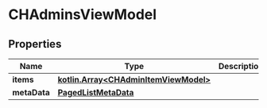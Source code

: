 
# CHAdminsViewModel

## Properties
Name | Type | Description | Notes
------------ | ------------- | ------------- | -------------
**items** | [**kotlin.Array&lt;CHAdminItemViewModel&gt;**](CHAdminItemViewModel.md) |  |  [optional]
**metaData** | [**PagedListMetaData**](PagedListMetaData.md) |  |  [optional]



